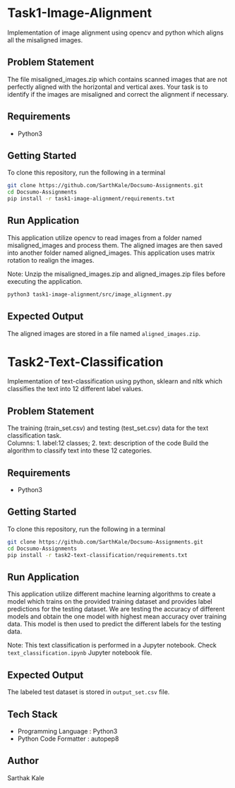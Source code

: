 # Task1-Image-Alignment
Implementation of image alignment using opencv and python which aligns all the misaligned images.

## Problem Statement

The file misaligned_images.zip which contains scanned images that are not perfectly aligned with the horizontal and vertical axes. Your task is to identify if the images are misaligned and correct the alignment if necessary.

## Requirements

* Python3

## Getting Started

To clone this repository, run the following in a terminal
```bash
git clone https://github.com/SarthKale/Docsumo-Assignments.git
cd Docsumo-Assignments
pip install -r task1-image-alignment/requirements.txt
```

## Run Application
This application utilize opencv to read images from a folder named misaligned_images and process them. The aligned images are then saved into another folder named aligned_images. This application uses matrix rotation to realign the images.

Note: Unzip the misaligned_images.zip and aligned_images.zip files before executing the application.

```bash
python3 task1-image-alignment/src/image_alignment.py
```

## Expected Output
The aligned images are stored in a file named  `aligned_images.zip`.


# Task2-Text-Classification
Implementation of text-classification using python, sklearn and nltk which classifies the text into 12 different label values.

## Problem Statement

The training (train_set.csv) and testing (test_set.csv) data for the text classification task.  
Columns: 1. label:12 classes; 2. text: description of the code
Build the algorithm to classify text into these 12 categories.

## Requirements

* Python3

## Getting Started

To clone this repository, run the following in a terminal
```bash
git clone https://github.com/SarthKale/Docsumo-Assignments.git
cd Docsumo-Assignments
pip install -r task2-text-classification/requirements.txt
```

## Run Application
This application utilize different machine learning algorithms to create a model which trains on the provided training dataset and provides label predictions for the testing dataset. We are testing the accuracy of different models and obtain the one model with highest mean accuracy over training data. This model is then used to predict the different labels for the testing data.

Note: This text classification is performed in a Jupyter notebook. Check `text_classification.ipynb` Jupyter notebook file.

## Expected Output
The labeled test dataset is stored in `output_set.csv` file.

## Tech Stack

* Programming Language : Python3
* Python Code Formatter : autopep8

## Author

Sarthak Kale
